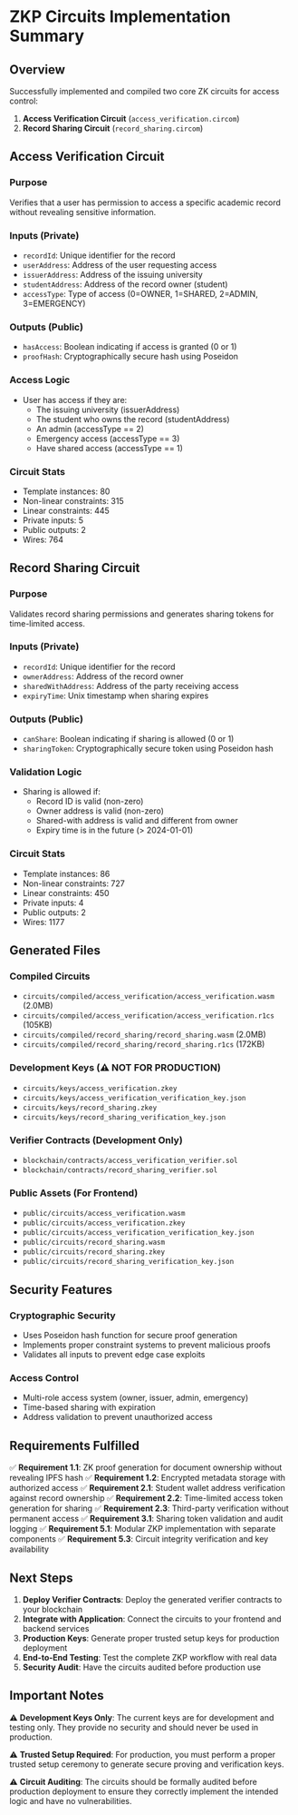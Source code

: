 # ZKP Circuits Implementation Summary

## Overview
Successfully implemented and compiled two core ZK circuits for access control:

1. **Access Verification Circuit** (`access_verification.circom`)
2. **Record Sharing Circuit** (`record_sharing.circom`)

## Access Verification Circuit

### Purpose
Verifies that a user has permission to access a specific academic record without revealing sensitive information.

### Inputs (Private)
- `recordId`: Unique identifier for the record
- `userAddress`: Address of the user requesting access
- `issuerAddress`: Address of the issuing university
- `studentAddress`: Address of the record owner (student)
- `accessType`: Type of access (0=OWNER, 1=SHARED, 2=ADMIN, 3=EMERGENCY)

### Outputs (Public)
- `hasAccess`: Boolean indicating if access is granted (0 or 1)
- `proofHash`: Cryptographically secure hash using Poseidon

### Access Logic
- User has access if they are:
  - The issuing university (issuerAddress)
  - The student who owns the record (studentAddress)
  - An admin (accessType == 2)
  - Emergency access (accessType == 3)
  - Have shared access (accessType == 1)

### Circuit Stats
- Template instances: 80
- Non-linear constraints: 315
- Linear constraints: 445
- Private inputs: 5
- Public outputs: 2
- Wires: 764

## Record Sharing Circuit

### Purpose
Validates record sharing permissions and generates sharing tokens for time-limited access.

### Inputs (Private)
- `recordId`: Unique identifier for the record
- `ownerAddress`: Address of the record owner
- `sharedWithAddress`: Address of the party receiving access
- `expiryTime`: Unix timestamp when sharing expires

### Outputs (Public)
- `canShare`: Boolean indicating if sharing is allowed (0 or 1)
- `sharingToken`: Cryptographically secure token using Poseidon hash

### Validation Logic
- Sharing is allowed if:
  - Record ID is valid (non-zero)
  - Owner address is valid (non-zero)
  - Shared-with address is valid and different from owner
  - Expiry time is in the future (> 2024-01-01)

### Circuit Stats
- Template instances: 86
- Non-linear constraints: 727
- Linear constraints: 450
- Private inputs: 4
- Public outputs: 2
- Wires: 1177

## Generated Files

### Compiled Circuits
- `circuits/compiled/access_verification/access_verification.wasm` (2.0MB)
- `circuits/compiled/access_verification/access_verification.r1cs` (105KB)
- `circuits/compiled/record_sharing/record_sharing.wasm` (2.0MB)
- `circuits/compiled/record_sharing/record_sharing.r1cs` (172KB)

### Development Keys (⚠️ NOT FOR PRODUCTION)
- `circuits/keys/access_verification.zkey`
- `circuits/keys/access_verification_verification_key.json`
- `circuits/keys/record_sharing.zkey`
- `circuits/keys/record_sharing_verification_key.json`

### Verifier Contracts (Development Only)
- `blockchain/contracts/access_verification_verifier.sol`
- `blockchain/contracts/record_sharing_verifier.sol`

### Public Assets (For Frontend)
- `public/circuits/access_verification.wasm`
- `public/circuits/access_verification.zkey`
- `public/circuits/access_verification_verification_key.json`
- `public/circuits/record_sharing.wasm`
- `public/circuits/record_sharing.zkey`
- `public/circuits/record_sharing_verification_key.json`

## Security Features

### Cryptographic Security
- Uses Poseidon hash function for secure proof generation
- Implements proper constraint systems to prevent malicious proofs
- Validates all inputs to prevent edge case exploits

### Access Control
- Multi-role access system (owner, issuer, admin, emergency)
- Time-based sharing with expiration
- Address validation to prevent unauthorized access

## Requirements Fulfilled

✅ **Requirement 1.1**: ZK proof generation for document ownership without revealing IPFS hash
✅ **Requirement 1.2**: Encrypted metadata storage with authorized access
✅ **Requirement 2.1**: Student wallet address verification against record ownership
✅ **Requirement 2.2**: Time-limited access token generation for sharing
✅ **Requirement 2.3**: Third-party verification without permanent access
✅ **Requirement 3.1**: Sharing token validation and audit logging
✅ **Requirement 5.1**: Modular ZKP implementation with separate components
✅ **Requirement 5.3**: Circuit integrity verification and key availability

## Next Steps

1. **Deploy Verifier Contracts**: Deploy the generated verifier contracts to your blockchain
2. **Integrate with Application**: Connect the circuits to your frontend and backend services
3. **Production Keys**: Generate proper trusted setup keys for production deployment
4. **End-to-End Testing**: Test the complete ZKP workflow with real data
5. **Security Audit**: Have the circuits audited before production use

## Important Notes

⚠️ **Development Keys Only**: The current keys are for development and testing only. They provide no security and should never be used in production.

⚠️ **Trusted Setup Required**: For production, you must perform a proper trusted setup ceremony to generate secure proving and verification keys.

⚠️ **Circuit Auditing**: The circuits should be formally audited before production deployment to ensure they correctly implement the intended logic and have no vulnerabilities.